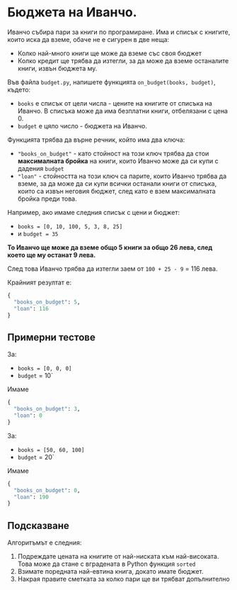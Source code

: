 # Бюджета на Иванчо.

Иванчо събира пари за книги по програмиране. Има и списък с книгите, които иска да вземе, обаче не е сигурен в две неща:

* Колко най-много книги ще може да вземе със своя бюджет
* Колко кредит ще трябва да изтегли, за да може да вземе останалите книги, извън бюджета му.

Във файла `budget.py`, напишете функцията `on_budget(books, budget)`, където:

* `books` е списък от цели числа - цените на книгите от списъка на Иванчо. В списъка може да има безплатни книги, отбелязани с цена 0.
* `budget` е цяло число - бюджета на Иванчо.

Функцията трябва да върне речник, който има два ключа:

* `"books_on_budget"` - като стойност на този ключ трябва да стои **максималната бройка** на книги, които Иванчо може да си купи с дадения `budget`
* `"loan"` - стойността на този ключ са парите, които Иванчо трябва да вземе, за да може да си купи всички останали книги от списъка, които са извън неговия бюджет, след като е взем максималната бройка преди това.

Например, ако имаме следния списък с цени и бюджет:

* `books = [0, 10, 100, 5, 3, 8, 25]`
* и `budget = 35`

**То Иванчо ще може да вземе общо 5 книги за общо 26 лева, след което ще му останат 9 лева.**

След това Иванчо трябва да изтегли заем от `100 + 25 - 9` = 116 лева.

Крайният резултат е:

```python
{
  "books_on_budget": 5,
  "loan": 116
}
```

## Примерни тестове

За:

* `books = [0, 0, 0]`
* `budget` = 10`

Имаме

```python
{
  "books_on_budget": 3,
  "loan": 0
}
```

За:

* `books = [50, 60, 100]`
* `budget` = 20`

Имаме

```python
{
  "books_on_budget": 0,
  "loan": 190
}
```

## Подсказване

Алгоритъмът е следния:

1. Подреждате цената на книгите от най-ниската към най-високата. Това може да стане с вградената в Python функция `sorted`
2. Взимате поредната най-евтина книга, докато имате бюджет.
3. Накрая правите сметката за колко пари ще ви трябват допълнително
